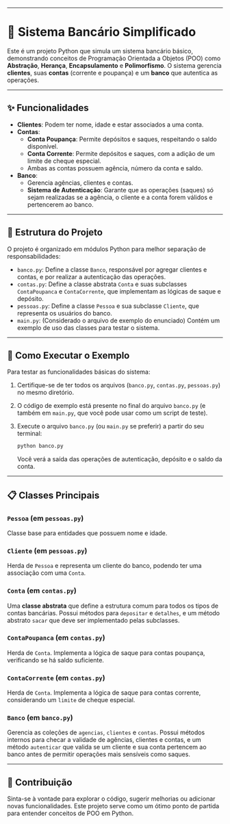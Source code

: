 -----

# 🏦 Sistema Bancário Simplificado

Este é um projeto Python que simula um sistema bancário básico, demonstrando conceitos de Programação Orientada a Objetos (POO) como **Abstração**, **Herança**, **Encapsulamento** e **Polimorfismo**. O sistema gerencia **clientes**, suas **contas** (corrente e poupança) e um **banco** que autentica as operações.

-----

## ✨ Funcionalidades

  * **Clientes**: Podem ter nome, idade e estar associados a uma conta.
  * **Contas**:
      * **Conta Poupança**: Permite depósitos e saques, respeitando o saldo disponível.
      * **Conta Corrente**: Permite depósitos e saques, com a adição de um limite de cheque especial.
      * Ambas as contas possuem agência, número da conta e saldo.
  * **Banco**:
      * Gerencia agências, clientes e contas.
      * **Sistema de Autenticação**: Garante que as operações (saques) só sejam realizadas se a agência, o cliente e a conta forem válidos e pertencerem ao banco.

-----

## 📂 Estrutura do Projeto

O projeto é organizado em módulos Python para melhor separação de responsabilidades:

  * `banco.py`: Define a classe `Banco`, responsável por agregar clientes e contas, e por realizar a autenticação das operações.
  * `contas.py`: Define a classe abstrata `Conta` e suas subclasses `ContaPoupanca` e `ContaCorrente`, que implementam as lógicas de saque e depósito.
  * `pessoas.py`: Define a classe `Pessoa` e sua subclasse `Cliente`, que representa os usuários do banco.
  * `main.py`: (Considerado o arquivo de exemplo do enunciado) Contém um exemplo de uso das classes para testar o sistema.

-----

## 🚀 Como Executar o Exemplo

Para testar as funcionalidades básicas do sistema:

1.  Certifique-se de ter todos os arquivos (`banco.py`, `contas.py`, `pessoas.py`) no mesmo diretório.

2.  O código de exemplo está presente no final do arquivo `banco.py` (e também em `main.py`, que você pode usar como um script de teste).

3.  Execute o arquivo `banco.py` (ou `main.py` se preferir) a partir do seu terminal:

    ```bash
    python banco.py
    ```

    Você verá a saída das operações de autenticação, depósito e o saldo da conta.

-----

## 📋 Classes Principais

### `Pessoa` (em `pessoas.py`)

Classe base para entidades que possuem nome e idade.

### `Cliente` (em `pessoas.py`)

Herda de `Pessoa` e representa um cliente do banco, podendo ter uma associação com uma `Conta`.

### `Conta` (em `contas.py`)

Uma **classe abstrata** que define a estrutura comum para todos os tipos de contas bancárias. Possui métodos para `depositar` e `detalhes`, e um método abstrato `sacar` que deve ser implementado pelas subclasses.

### `ContaPoupanca` (em `contas.py`)

Herda de `Conta`. Implementa a lógica de saque para contas poupança, verificando se há saldo suficiente.

### `ContaCorrente` (em `contas.py`)

Herda de `Conta`. Implementa a lógica de saque para contas corrente, considerando um `limite` de cheque especial.

### `Banco` (em `banco.py`)

Gerencia as coleções de `agencias`, `clientes` e `contas`. Possui métodos internos para checar a validade de agências, clientes e contas, e um método `autenticar` que valida se um cliente e sua conta pertencem ao banco antes de permitir operações mais sensíveis como saques.

-----

## 🤝 Contribuição

Sinta-se à vontade para explorar o código, sugerir melhorias ou adicionar novas funcionalidades. Este projeto serve como um ótimo ponto de partida para entender conceitos de POO em Python.
